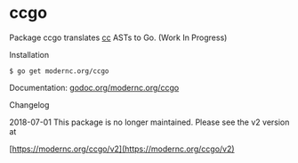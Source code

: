 # ccgo

Package ccgo translates [cc](https://modernc.org/cc/tree/master/v2) ASTs to Go. (Work In Progress)

Installation

    $ go get modernc.org/ccgo

Documentation: [godoc.org/modernc.org/ccgo](http://godoc.org/modernc.org/ccgo)

Changelog

2018-07-01 This package is no longer maintained. Please see the v2 version at

[https://modernc.org/ccgo/v2](https://modernc.org/ccgo/v2)
